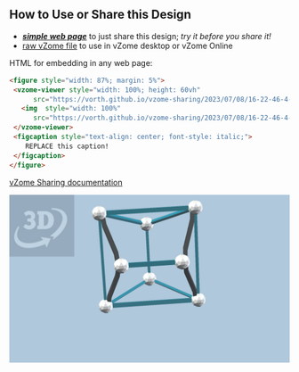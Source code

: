 
## How to Use or Share this Design

 - [***simple web page***](<https://vorth.github.io/vzome-sharing/2023/07/08/16-22-46-4-folded-pentagons--roofs/>) to just share this design; *try it before you share it!*
 - [raw vZome file](<https://raw.githubusercontent.com/vorth/vzome-sharing/main/2023/07/08/16-22-46-4-folded-pentagons--roofs/4-folded-pentagons--roofs.vZome>) to use in vZome desktop or vZome Online
 
 HTML for embedding in any web page:
 ```html
<figure style="width: 87%; margin: 5%">
  <vzome-viewer style="width: 100%; height: 60vh"
       src="https://vorth.github.io/vzome-sharing/2023/07/08/16-22-46-4-folded-pentagons--roofs/4-folded-pentagons--roofs.vZome" >
    <img  style="width: 100%"
       src="https://vorth.github.io/vzome-sharing/2023/07/08/16-22-46-4-folded-pentagons--roofs/4-folded-pentagons--roofs.png" >
  </vzome-viewer>
  <figcaption style="text-align: center; font-style: italic;">
     REPLACE this caption!
  </figcaption>
</figure>
 ```

[vZome Sharing documentation](https://vzome.github.io/vzome/sharing.html#how-it-works)

![Image](<4-folded-pentagons--roofs.png>)

